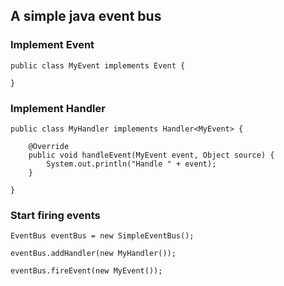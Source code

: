 ## A simple java event bus

### Implement Event

    public class MyEvent implements Event {

    }

### Implement Handler
    
    public class MyHandler implements Handler<MyEvent> {
  
        @Override
        public void handleEvent(MyEvent event, Object source) {
            System.out.println("Handle " + event);
        }
        
    }

### Start firing events

    EventBus eventBus = new SimpleEventBus();

    eventBus.addHandler(new MyHandler());
    
    eventBus.fireEvent(new MyEvent());

